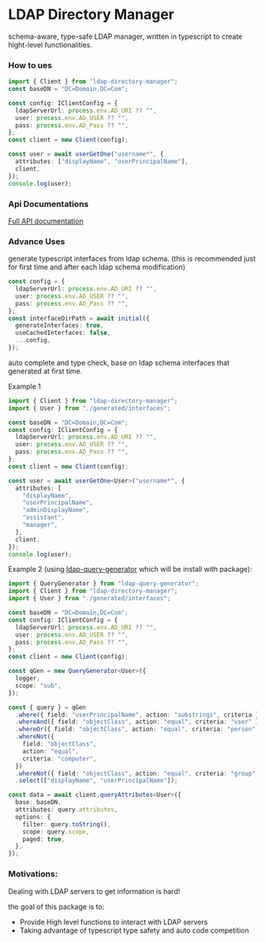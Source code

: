 # LDAP Directory Manager

schema-aware, type-safe LDAP manager, written in typescript to create hight-level functionalities.

### How to ues

```ts
import { Client } from "ldap-directory-manager";
const baseDN = "DC=Domain,DC=Com";

const config: IClientConfig = {
  ldapServerUrl: process.env.AD_URI ?? "",
  user: process.env.AD_USER ?? "",
  pass: process.env.AD_Pass ?? "",
};
const client = new Client(config);

const user = await userGetOne("username*", {
  attributes: ["displayName", "userPrincipalName"],
  client,
});
console.log(user);
```

### Api Documentations

[Full API documentation](https://saostad.github.io/ldap-directory-manager/modules/_index_.html)

### Advance Uses

generate typescript interfaces from ldap schema.
(this is recommended just for first time and after each ldap schema modification)

```ts
const config = {
  ldapServerUrl: process.env.AD_URI ?? "",
  user: process.env.AD_USER ?? "",
  pass: process.env.AD_Pass ?? "",
};
const interfaceDirPath = await initial({
  generateInterfaces: true,
  useCachedInterfaces: false,
  ...config,
});
```

auto complete and type check, base on ldap schema interfaces that generated at first time.

Example 1

```ts
import { Client } from "ldap-directory-manager";
import { User } from "./generated/interfaces";

const baseDN = "DC=Domain,DC=Com";
const config: IClientConfig = {
  ldapServerUrl: process.env.AD_URI ?? "",
  user: process.env.AD_USER ?? "",
  pass: process.env.AD_Pass ?? "",
};
const client = new Client(config);

const user = await userGetOne<User>("username*", {
  attributes: [
    "displayName",
    "userPrincipalName",
    "adminDisplayName",
    "assistant",
    "manager",
  ],
  client,
});
console.log(user);
```

Example 2 (using [ldap-query-generator](https://www.npmjs.com/package/ldap-query-generator) which will be install with package):

```ts
import { QueryGenerator } from "ldap-query-generator";
import { Client } from "ldap-directory-manager";
import { User } from "./generated/interfaces";

const baseDN = "DC=Domain,DC=Com";
const config: IClientConfig = {
  ldapServerUrl: process.env.AD_URI ?? "",
  user: process.env.AD_USER ?? "",
  pass: process.env.AD_Pass ?? "",
};
const client = new Client(config);

const qGen = new QueryGenerator<User>({
  logger,
  scope: "sub",
});

const { query } = qGen
  .where({ field: "userPrincipalName", action: "substrings", criteria })
  .whereAnd({ field: "objectClass", action: "equal", criteria: "user" })
  .whereOr({ field: "objectClass", action: "equal", criteria: "person" })
  .whereNot({
    field: "objectClass",
    action: "equal",
    criteria: "computer",
  })
  .whereNot({ field: "objectClass", action: "equal", criteria: "group" })
  .select(["displayName", "userPrincipalName"]);

const data = await client.queryAttributes<User>({
  base: baseDN,
  attributes: query.attributes,
  options: {
    filter: query.toString(),
    scope: query.scope,
    paged: true,
  },
});
```

### Motivations:

Dealing with LDAP servers to get information is hard!

the goal of this package is to:

- Provide High level functions to interact with LDAP servers
- Taking advantage of typescript type safety and auto code competition
